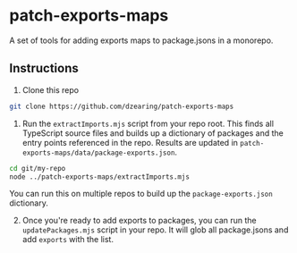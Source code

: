 # patch-exports-maps
A set of tools for adding exports maps to package.jsons in a monorepo.

## Instructions

1. Clone this repo

```bash
git clone https://github.com/dzearing/patch-exports-maps
```

1. Run the `extractImports.mjs` script from your repo root. This finds all TypeScript source files and builds up a dictionary of packages and the entry points referenced in the repo. Results are updated in `patch-exports-maps/data/package-exports.json`.

```bash
cd git/my-repo
node ../patch-exports-maps/extractImports.mjs
```

You can run this on multiple repos to build up the `package-exports.json` dictionary.

2. Once you're ready to add exports to packages, you can run the `updatePackages.mjs` script in your repo. It will glob all package.jsons and add `exports` with the list.

